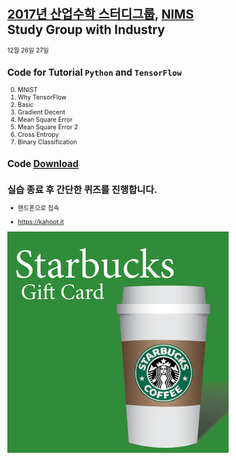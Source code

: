 # [2017년 산업수학 스터디그룹](http://sgi.icim.or.kr), [NIMS](https://www.nims.re.kr/) Study Group with Industry

12월 26일 27일

## Code for Tutorial `Python` and `TensorFlow`

0. MNIST
1. Why TensorFlow
2. Basic
3. Gradient Decent
4. Mean Square Error
5. Mean Square Error 2
6. Cross Entropy
7. Binary Classification


## Code [Download](https://mjgim.icim.or.kr/data/study_group_2017.zip)

## 실습 종료 후 간단한 퀴즈를 진행합니다.

- 핸드폰으로 접속

- https://kahoot.it

![](data/sb.png)
